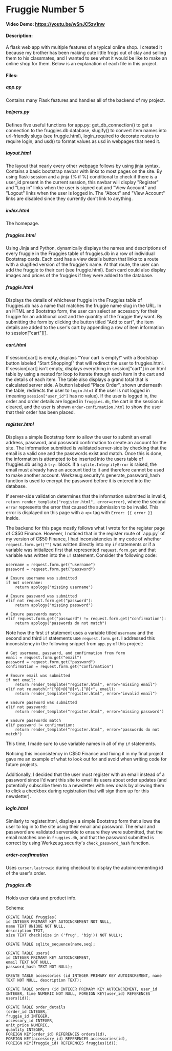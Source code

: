 # Fruggie Number 5
#### Video Demo: https://youtu.be/wSnJC5zv1nw
#### Description:
A flask web app with multiple features of a typical online shop. I created it because my brother has been making cute little frogs out of clay and selling them to his classmates, and I wanted to see what it would be like to make an online shop for them. Below is an explanation of each file in this project.
#### Files:
##### app.py
Contains many Flask features and handles all of the backend of my project.
##### helpers.py
Defines five useful functions for app.py: get_db_connection() to get a connection to the fruggies.db database, slugify() to convert item names into url-friendly slugs (see fruggie.html), login_required to decorate routes to require login, and usd() to format values as usd in webpages that need it.
##### layout.html
The layout that nearly every other webpage follows by using jinja syntax. Contains a basic bootstrap navbar with links to most pages on the site. By using flask-session and a jinja {% if %} conditional to check if there is a user_id present in the current session, this navbar will display "Register" and "Log in" links when the user is signed out and "View Account" and "Logout" links when the user is logged in. The "About" and "View Account" links are disabled since they currently don't link to anything.
##### index.html
The homepage. 
##### fruggies.html
Using Jinja and Python, dynamically displays the names and descriptions of every fruggie in the Fruggies table of fruggies.db in a row of individual Bootstrap cards. Each card has a view details button that links to a route with a slugified version of the fruggie's name. At that route, the user can add the fruggie to their cart (see fruggie.html). Each card could also display images and prices of the fruggies if they were added to the database. 
##### fruggie.html
Displays the details of whichever fruggie in the Fruggies table of fruggies.db has a name that matches the fruggie name slug in the URL. In an HTML and Bootstrap form, the user can select an accessory for their fruggie for an additional cost and the quantity of the fruggie they want. By submitting the form by clicking the button titled "Add to cart", the item details are added to the user's cart by appending a row of item information to session["cart"][].
##### cart.html
If session[cart] is empty, displays "Your cart is empty!" with a Bootstrap button labeled "Start Shopping!" that will redirect the user to fruggies.html. If session[cart] isn't empty, displays everything in session["cart"] in an html table by using a nested for loop to iterate through each item in the cart and the details of each item. The table also displays a grand total that is calculated server side. A button labeled "Place Order", shown underneath the table, redirects the user to `login.html` if the user is not logged in (meaning `session["user_id"]` has no value). If the user is logged in, the order and order details are logged in `fruggies.db`, the cart in the session is cleared, and the user is shown `order-confirmation.html` to show the user that their order has been placed.
##### register.html
Displays a simple Bootstrap form to allow the user to submit an email address, password, and password confirmation to create an account for the site. The information submitted is validated server-side by checking that the email is a valid one and the passwords exist and match. Once this is done, the information is attempted to be inserted into the users table of fruggies.db using a `try:` block. If a `sqlite.IntegrityError` is raised, the email must already have an account tied to it and therefore cannot be used to make another account. Werkzeug.security's generate_password_hash function is used to encrypt the password before it is entered into the database. 

If server-side validation determines that the information submitted is invalid, `return render_template("register.html", error=error)`, where the second `error` represents the error that caused the submission to be invalid. This error is displayed on this page with a `<p>` tag with `Error: {{ error }}` inside.

The backend for this page mostly follows what I wrote for the register page of C$50 Finance. However, I noticed that in the register route of `app.py` of my version of C$50 Finance, I had inconsistencies in my code of whether `request.form.get("")` was written directly into my `if` statements or if a variable was initialized first that represented `request.form.get` and that variable was written into the `if` statement. Consider the following code:
```
username = request.form.get("username")
password = request.form.get("password")

# Ensure username was submitted
if not username:
    return apology("missing username")

# Ensure password was submitted
elif not request.form.get("password"):
    return apology("missing password")

# Ensure passwords match
elif request.form.get("password") != request.form.get("confirmation"):
    return apology("passwords do not match")
```
Note how the first `if` statement uses a variable titled `username` and the second and third `if` statements use `request.form.get`.
I addressed this inconsistency in the following snippet from `app.py` of this project:
```
# Get username, password, and confirmation from form
email = request.form.get("email")
password = request.form.get("password")
confirmation = request.form.get("confirmation")

# Ensure email was submitted
if not email:
    return render_template("register.html", error="missing email")
elif not re.match(r"[^@]+@[^@]+\.[^@]+", email):
    return render_template("register.html", error="invalid email")

# Ensure password was submitted
elif not password:
    return render_template("register.html", error="missing password")

# Ensure passwords match
elif password != confirmation:
    return render_template("register.html", error="passwords do not match")
```
This time, I made sure to use variable names in all of my `if` statements. 

Noticing this inconsistency in C$50 Finance and fixing it in my final project gave me an example of what to look out for and avoid when writing code for future projects.

Additionally, I decided that the user must register with an email instead of a password since I'd want this site to email its users about order updates (and potentially subscribe them to a newsletter with new deals by allowing them to click a checkbox during registration that will sign them up for this newsletter).
##### login.html
Similarly to register.html, displays a simple Bootstrap form that allows the user to log in to the site using their email and password. The email and password are validated serverside to ensure they were submitted, that the email matches one in `fruggies.db`, and that the password submitted is correct by using Werkzeug.security's `check_password_hash` function.
##### order-confirmation
Uses `cursor.lastrowid` during checkout to display the autoincrementing id of the user's order. 
##### fruggies.db
Holds user data and product info.

Schema:
```
CREATE TABLE fruggies(
id INTEGER PRIMARY KEY AUTOINCREMENT NOT NULL,
name TEXT UNIQUE NOT NULL,
description TEXT,
size TEXT check(size in ('frug', 'big')) NOT NULL);

CREATE TABLE sqlite_sequence(name,seq);

CREATE TABLE users(
id INTEGER PRIMARY KEY AUTOINCREMENT,
email TEXT NOT NULL,
password_hash TEXT NOT NULL);

CREATE TABLE accessories (id INTEGER PRIMARY KEY AUTOINCREMENT, name TEXT NOT NULL, description TEXT);

CREATE TABLE orders (id INTEGER PRIMARY KEY AUTOINCREMENT, user_id INTEGER, time NUMERIC NOT NULL, FOREIGN KEY(user_id) REFERENCES users(id));

CREATE TABLE order_details
(order_id INTEGER,
fruggie_id INTEGER,
accessory_id INTEGER,
unit_price NUMERIC,
quantity INTEGER,
FOREIGN KEY(order_id) REFERENCES orders(id),
FOREIGN KEY(accessory_id) REFERENCES accessories(id),
FOREIGN KEY(fruggie_id) REFERENCES fruggies(id));
```
